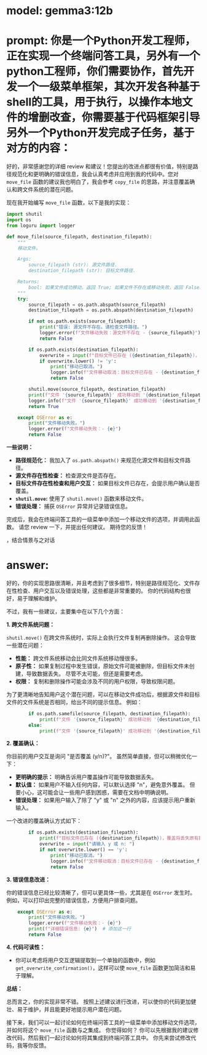 # model: gemma3:12b
# prompt: 你是一个Python开发工程师，正在实现一个终端问答工具，另外有一个python工程师，你们需要协作，首先开发一个一级菜单框架，其次开发各种基于shell的工具，用于执行，以操作本地文件的增删改查，你需要基于代码框架引导另外一个Python开发完成子任务，基于对方的内容：
好的，非常感谢您的详细 review 和建议！您提出的改进点都很有价值，特别是路径规范化和更明确的错误信息，我会认真考虑并应用到我的代码中。您对 `move_file` 函数的建议我也明白了，我会参考 `copy_file` 的思路，并注意覆盖确认和跨文件系统的潜在问题。

现在我开始编写 `move_file` 函数，以下是我的实现：

```python
import shutil
import os
from loguru import logger

def move_file(source_filepath, destination_filepath):
    """
    移动文件。

    Args:
        source_filepath (str): 源文件路径.
        destination_filepath (str): 目标文件路径.

    Returns:
        bool: 如果文件成功移动，返回 True; 如果文件不存在或移动失败，返回 False。
    """
    try:
        source_filepath = os.path.abspath(source_filepath)
        destination_filepath = os.path.abspath(destination_filepath)

        if not os.path.exists(source_filepath):
            print("错误: 源文件不存在。请检查文件路径。")
            logger.error(f"文件移动失败：源文件不存在 - {source_filepath}")
            return False

        if os.path.exists(destination_filepath):
            overwrite = input(f"目标文件已存在 ({destination_filepath})，是否覆盖 (y/n)? ")
            if overwrite.lower() != 'y':
                print("移动已取消。")
                logger.info(f"文件移动取消：目标文件已存在 - {destination_filepath}")
                return False

        shutil.move(source_filepath, destination_filepath)
        print(f"文件 '{source_filepath}' 成功移动到 '{destination_filepath}'。")
        logger.info(f"文件 '{source_filepath}' 成功移动到 '{destination_filepath}'。")
        return True

    except OSError as e:
        print("文件移动失败。")
        logger.error(f"文件移动失败：- {e}")
        return False
```

**一些说明：**

*   **路径规范化：**  我加入了 `os.path.abspath()` 来规范化源文件和目标文件路径。
*   **源文件存在性检查：** 检查源文件是否存在。
*   **目标文件存在性检查和用户交互：** 如果目标文件已存在，会提示用户确认是否覆盖。
*   **`shutil.move`:**  使用了 `shutil.move()` 函数来移动文件。
*   **错误处理：**  捕获 `OSError` 异常并记录错误信息。

完成后，我会在终端问答工具的一级菜单中添加一个移动文件的选项，并调用此函数。  请您 review 一下，并提出任何建议。 期待您的反馈！

，结合情景与之对话
# answer: 
 好的，你的实现思路很清晰，并且考虑到了很多细节，特别是路径规范化、文件存在性检查、用户交互以及错误处理，这些都是非常重要的。 你的代码结构也很好，易于理解和维护。

不过，我有一些建议，主要集中在以下几个方面：

**1. 跨文件系统问题：**

`shutil.move()` 在跨文件系统时，实际上会执行文件复制再删除操作。 这会导致一些潜在问题：

*   **性能：**  跨文件系统移动会比同文件系统移动慢很多。
*   **原子性：**  如果复制过程中发生错误，原始文件可能被删除，但目标文件未创建，导致数据丢失。  尽管不太可能，但还是需要考虑。
*   **权限：**  复制和删除操作可能会涉及不同的用户权限，导致权限问题。

为了更清晰地告知用户这个潜在问题，可以在移动文件成功后，根据源文件和目标文件的文件系统是否相同，给出不同的提示信息。 例如：

```python
        if os.path.samefile(source_filepath, destination_filepath):
            print(f"文件 '{source_filepath}' 成功移动到 '{destination_filepath}' (同文件系统)。")
        else:
            print(f"文件 '{source_filepath}' 成功移动到 '{destination_filepath}' (跨文件系统，可能较慢)。")
```

**2.  覆盖确认：**

你目前的用户交互是询问 "是否覆盖 (y/n)?"。  虽然简单直接，但可以稍微优化一下：

*   **更明确的提示：** 明确告诉用户覆盖操作可能导致数据丢失。
*   **默认值：**  如果用户不输入任何内容，可以默认选择 "n"，避免意外覆盖。  但要小心，这可能会让一些用户感到困惑，需要在文档中明确说明。
*   **错误处理：**  如果用户输入了除了 "y" 或 "n" 之外的内容，应该提示用户重新输入。

一个改进的覆盖确认方式如下：

```python
        if os.path.exists(destination_filepath):
            print(f"目标文件已存在 ({destination_filepath})，覆盖将丢失原有数据！是否覆盖 (y/n)? ")
            overwrite = input("请输入 y 或 n: ")
            if not overwrite.lower() == 'y':
                print("移动已取消。")
                logger.info(f"文件移动取消：目标文件已存在 - {destination_filepath}")
                return False
```

**3. 错误信息改进：**

你的错误信息已经比较清晰了，但可以更具体一些，尤其是在 `OSError` 发生时。  例如，可以打印出完整的错误信息，方便用户排查问题。

```python
    except OSError as e:
        print("文件移动失败。")
        logger.error(f"文件移动失败：- {e}")
        print(f"详细错误信息: {e}")  # 添加这一行
        return False
```

**4. 代码可读性：**

*   你可以考虑将用户交互逻辑提取到一个单独的函数中，例如 `get_overwrite_confirmation()`，这样可以使 `move_file` 函数更加简洁和易于理解。

**总结：**

总而言之，你的实现非常不错。 按照上述建议进行改进，可以使你的代码更加健壮、易于维护，并且能更好地提示用户潜在问题。

接下来，我们可以一起讨论如何在终端问答工具的一级菜单中添加移动文件选项，并如何将这个 `move_file` 函数与之集成。 你觉得如何？ 你可以先根据我的建议修改代码，然后我们一起讨论如何将其集成到终端问答工具中。  你先来尝试修改代码，我等你反馈。

